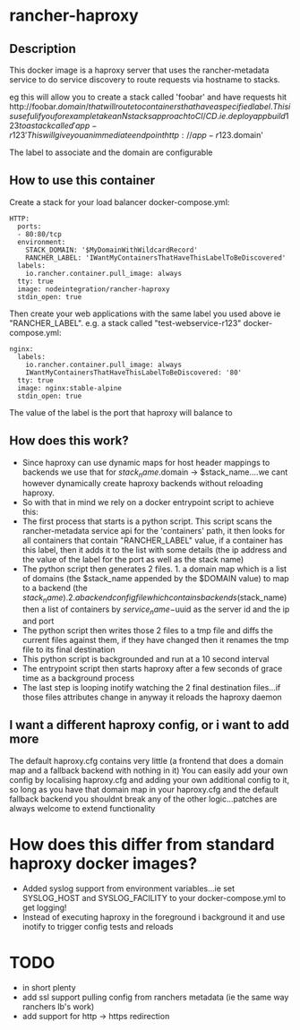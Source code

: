 # rancher-haproxy
## Description
This docker image is a haproxy server that uses the rancher-metadata service to do service discovery to route requests via hostname to stacks.

eg this will allow you to create a stack called 'foobar' and have requests hit http://foobar.$domain/ that will route to containers that have a specified label.
This is useful if you for example take an N stacks approach to CI/CD. ie. deploy app build 123 to a stack called 'app-r123'
This will give you an immediate endpoint http://app-r123.$domain'

The label to associate and the domain are configurable
## How to use this container

Create a stack for your load balancer
docker-compose.yml:
```
HTTP:
  ports:
  - 80:80/tcp
  environment:
    STACK_DOMAIN: '$MyDomainWithWildcardRecord'
    RANCHER_LABEL: 'IWantMyContainersThatHaveThisLabelToBeDiscovered'
  labels:
    io.rancher.container.pull_image: always
  tty: true
  image: nodeintegration/rancher-haproxy
  stdin_open: true
```
Then create your web applications with the same label you used above ie "RANCHER_LABEL".
e.g. a stack called "test-webservice-r123"
docker-compose.yml:
```
nginx:
  labels:
    io.rancher.container.pull_image: always
    IWantMyContainersThatHaveThisLabelToBeDiscovered: '80'
  tty: true
  image: nginx:stable-alpine
  stdin_open: true
```
The value of the label is the port that haproxy will balance to

## How does this work?
* Since haproxy can use dynamic maps for host header mappings to backends we use that for $stack_name.$domain -> $stack_name....we cant however dynamically create haproxy backends without reloading haproxy.
* So with that in mind we rely on a docker entrypoint script to achieve this:
* The first process that starts is a python script. This script scans the rancher-metadata service api for the 'containers' path, it then looks for all containers that contain "RANCHER_LABEL" value, if a container has this label, then it adds it to the list with some details (the ip address and the value of the label for the port as well as the stack name)
* The python script then generates 2 files. 1. a domain map which is a list of domains (the $stack_name appended by the $DOMAIN value) to map to a backend (the $stack_name). 2. a backend config file which contains backends ($stack_name) then a list of containers by $service_name-$uuid as the server id and the ip and port
* The python script then writes those 2 files to a tmp file and diffs the current files against them, if they have changed then it renames the tmp file to its final destination
* This python script is backgrounded and run at a 10 second interval
* The entrypoint script then starts haproxy after a few seconds of grace time as a background process
* The last step is looping inotify watching the 2 final destination files...if those files attributes change in anyway it reloads the haproxy daemon

## I want a different haproxy config, or i want to add more
The default haproxy.cfg contains very little (a frontend that does a domain map and a fallback backend with nothing in it)
You can easily add your own config by localising haproxy.cfg and adding your own additional config to it, so long as you have that domain map in your haproxy.cfg and the default fallback backend you shouldnt break any of the other logic...patches are always welcome to extend functionality

# How does this differ from standard haproxy docker images?
* Added syslog support from environment variables...ie set SYSLOG_HOST and SYSLOG_FACILITY to your docker-compose.yml to get logging!
* Instead of executing haproxy in the foreground i background it and use inotify to trigger config tests and reloads

# TODO
* in short plenty
* add ssl support pulling config from ranchers metadata (ie the same way ranchers lb's work)
* add support for http -> https redirection

